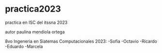 # practica2023
practica en ISC del itssna 2023  

autor paulina mendiola ortega 

8vo Ingeneria en Siatemas Computacionales 2023:
-Sofia
-Octavio
-Ricardo
-Eduardo
-Marcela 
